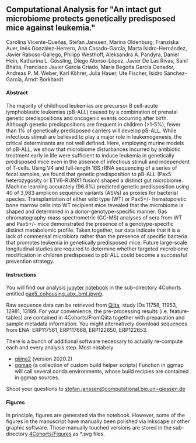 ## Computational Analysis for "An intact gut microbiome protects genetically predisposed mice against leukemia."

Carolina Vicente-Dueñas, Stefan Janssen, Marina Oldenburg, Franziska Auer, Inés González-Herrero, Ana Casado-García, Marta Isidro-Hernández, Javier Raboso-Gallego, Philipp Westhoff, Aleksandra A. Pandyra, Daniel Hein, Katharina L. Gössling, Diego Alonso-López, Javier De Las Rivas, Sanil Bhatia, Francisco Javier García Criado, María Begoña García Cenador, Andreas P. M. Weber, Karl Köhrer, Julia Hauer, Ute Fischer, Isidro Sánchez-García, Arndt Borkhardt

#### Abstract
The majority of childhood leukemias are precursor B cell-acute lymphoblastic leukemias (pB-ALL) caused by a combination of prenatal genetic predispositions and oncogenic events occurring after birth. Although genetic predispositions are frequent in children (>1-5%), fewer than 1% of genetically predisposed carriers will develop pB-ALL. While infectious stimuli are believed to play a major role in leukemogenesis, the critical determinants are not well defined. Here, employing murine models of pB-ALL, we show that microbiome disturbances incurred by antibiotic treatment early in life were sufficient to induce leukemia in genetically predisposed mice even in the absence of infectious stimuli and independent of T-cells. Using V4 and full-length 16S rRNA sequencing of a series of fecal samples, we found that genetic predisposition to pB-ALL (Pax5 heterozygosity or ETV6-RUNX1 fusion) shaped a distinct gut microbiome. Machine learning accurately (96.8%) predicted genetic predisposition using 40 of 3,983 amplicon sequence variants (ASVs) as proxies for bacterial species. Transplantation of either wild type (WT) or Pax5+/- hematopoietic bone marrow cells into WT recipient mice revealed that the microbiome is shaped and determined in a donor-genotype-specific manner. Gas chromatography-mass spectrometric (GC-MS) analyses of sera from WT and Pax5+/- mice demonstrated the presence of a genotype-specific distinct metabolomic profile. Taken together, our data indicate that it is a lack of commensal microbiota rather than the presence of specific bacteria that promotes leukemia in genetically predisposed mice. Future large-scale longitudinal studies are required to determine whether targeted microbiome modification in children predisposed to pB-ALL could become a successful prevention strategy.   

#### Instructions
You will find our analysis [jupyter notebook](https://jupyter.org/) in the sub-directory 4Cohorts entitled [pax5_cohousing_abx_bmt.ipynb](4Cohorts/pax5_cohousing_abx_bmt.ipynb).

Raw sequence data can be retrieved from [Qiita](https://qiita.ucsd.edu/), study IDs 11758, 11953, 12981, 13189. For your convenience, the pre-processing results (i.e. feature-tables) are contained in 4Cohorts/FromQiita together with preparation and sample metadata information.
You might alternatively download sequences from ENA: ERP117561, ERP117668, ERP122650, ERP122653.

There is a bunch of additional software necessary to actually re-compute each and every analysis step. Most notabely
  - [qiime2](qiime2.org/) (version 2020.2)
  - [ggmap](https://github.com/sjanssen2/ggmap) (a collection of custom build helper scripts)
Function in ggmap will call several conda environments, whose build recipies are contained in ggmap sources.

Shoot your questions to stefan.janssen@computational.bio.uni-giessen.de

#### Figures
In principle, figures are generated via the notebook. However, some of the figures in the manuscript have manually been polished via Inkscape or other graphic software. Those manually touched versions are stored in the sub-directory [4Cohorts/Figures](4Cohorts/Figures) as \*.svg files.
